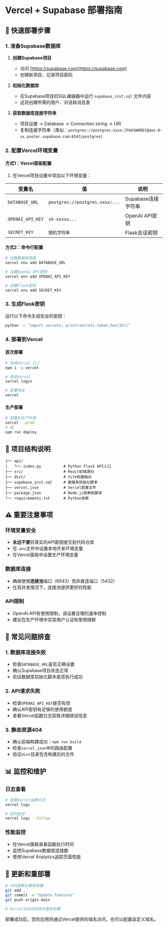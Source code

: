 # Vercel + Supabase 部署指南

## 🚀 快速部署步骤

### 1. 准备Supabase数据库

1. **创建Supabase项目**
   - 访问 [https://supabase.com](https://supabase.com)
   - 创建新项目，记录项目密码

2. **初始化数据库**
   - 在Supabase项目的SQL编辑器中运行 `supabase_init.sql` 文件内容
   - 这将创建所需的用户、对话和消息表

3. **获取数据库连接字符串**
   - 项目设置 → Database → Connection string → URI
   - 复制连接字符串（类似：`postgres://postgres.xxxx:[PASSWORD]@aws-0-xx.pooler.supabase.com:6543/postgres`）

### 2. 配置Vercel环境变量

#### 方式1：Vercel面板配置
1. 在Vercel项目设置中添加以下环境变量：

| 变量名 | 值 | 说明 |
|--------|-----|------|
| `DATABASE_URL` | `postgres://postgres.xxxx:...` | Supabase连接字符串 |
| `OPENAI_API_KEY` | `sk-xxxxx...` | OpenAI API密钥 |
| `SECRET_KEY` | `随机字符串` | Flask会话密钥 |

#### 方式2：命令行配置
```bash
# 设置数据库连接
vercel env add DATABASE_URL

# 设置OpenAI API密钥  
vercel env add OPENAI_API_KEY

# 设置Flask密钥
vercel env add SECRET_KEY
```

### 3. 生成Flask密钥

运行以下命令生成安全的密钥：
```bash
python -c "import secrets; print(secrets.token_hex(32))"
```

### 4. 部署到Vercel

#### 首次部署
```bash
# 安装Vercel CLI
npm i -g vercel

# 登录Vercel
vercel login

# 部署项目
vercel
```

#### 生产部署
```bash
# 部署到生产环境
vercel --prod
# 或
npm run deploy
```

## 📁 项目结构说明

```
├── api/
│   └── index.py          # Python Flask API入口
├── src/                  # React前端源码
├── dist/                 # Vite构建输出
├── supabase_init.sql     # 数据库初始化脚本
├── vercel.json           # Vercel配置文件
├── package.json          # Node.js依赖和脚本
└── requirements.txt      # Python依赖
```

## ⚠️ 重要注意事项

### 环境变量安全
- **永远不要**将真实的API密钥提交到代码仓库
- 在`.env`文件中设置本地开发环境变量
- 在Vercel面板中设置生产环境变量

### 数据库连接
- 确保使用**连接池**端口（6543）而非直连端口（5432）
- 在高并发情况下，连接池提供更好的性能

### API限制
- OpenAI API有使用限制，请设置合理的速率控制
- 建议在生产环境中实现用户认证和使用限额

## 🐛 常见问题排查

### 1. 数据库连接失败
- 检查`DATABASE_URL`是否正确设置
- 确认Supabase项目状态正常
- 验证数据库初始化脚本是否执行成功

### 2. API请求失败
- 检查`OPENAI_API_KEY`是否有效
- 确认API密钥有足够的使用额度
- 查看Vercel函数日志获取详细错误信息

### 3. 静态资源404
- 确认前端构建成功：`npm run build`
- 检查`vercel.json`中的路由配置
- 验证`dist`目录包含构建后的文件

## 📊 监控和维护

### 日志查看
```bash
# 查看Vercel函数日志
vercel logs

# 实时监控
vercel logs --follow
```

### 性能监控
- 在Vercel面板查看函数执行时间
- 监控Supabase数据库连接数
- 使用Vercel Analytics追踪页面性能

## 🔄 更新和重部署

```bash
# 代码更新后重新部署
git add .
git commit -m "Update features"
git push origin main

# Vercel会自动检测并重新部署
```

部署成功后，您的应用将通过Vercel提供的域名访问，也可以配置自定义域名。
